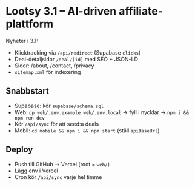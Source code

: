 # Lootsy 3.1 – AI-driven affiliate-plattform

Nyheter i 3.1:
- Klicktracking via `/api/redirect` (Supabase `clicks`)
- Deal-detaljsidor `/deal/[id]` med SEO + JSON-LD
- Sidor: /about, /contact, /privacy
- `sitemap.xml` för indexering

## Snabbstart
- Supabase: kör `supabase/schema.sql`
- Web: `cp web/.env.example web/.env.local` → fyll i nycklar → `npm i && npm run dev`
- Kör `/api/sync` för att seed:a deals
- Mobil: `cd mobile && npm i && npm start` (ställ `apiBaseUrl`)

## Deploy
- Push till GitHub → Vercel (root = `web/`)
- Lägg env i Vercel
- Cron kör `/api/sync` varje hel timme
